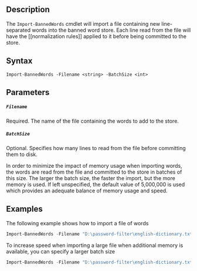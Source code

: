 ## Description
The ```Import-BannedWords``` cmdlet will import a file containing new line-separated words into the banned word store. Each line read from the file will have the [[normalization rules]] applied to it before being committed to the store.

## Syntax
```
Import-BannedWords -Filename <string> -BatchSize <int>
```

## Parameters
##### `Filename`
Required. The name of the file containing the words to add to the store. 

##### `BatchSize`
Optional. Specifies how many lines to read from the file before committing them to disk. 

In order to minimize the impact of memory usage when importing words, the words are read from the file and committed to the store in batches of this size. The larger the batch size, the faster the import, but the more memory is used. If left unspecified, the default value of 5,000,000 is used which provides an adequate balance of memory usage and speed.

## Examples
The following example shows how to import a file of words
```powershell
Import-BannedWords -Filename "D:\password-filter\english-dictionary.txt"
```

To increase speed when importing a large file when additional memory is available, you can specify a larger batch size
```powershell
Import-BannedWords -Filename "D:\password-filter\english-dictionary.txt" -BatchSize 50000000
```


